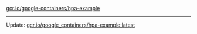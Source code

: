 [gcr.io/google-containers/hpa-example](https://hub.docker.com/r/cruse/hpa-example/tags/) 

----
Update: [gcr.io/google_containers/hpa-example:latest](https://hub.docker.com/r/cruse/hpa-example/tags/)

